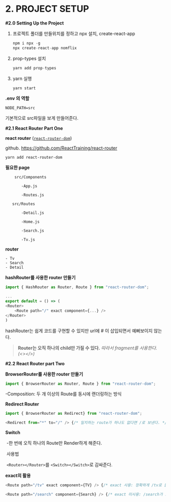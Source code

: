 # 2. PROJECT SETUP

**#2.0 Setting Up the Project**

1. 프로젝트 폴더를 만들위치를 정하고 npx 설치, create-react-app 

   ```javascript
   npm i npx -g
   npx create-react-app nomflix
   ```

2. prop-types 설치

   ```javascript
   yarn add prop-types
   ```

3. yarn 실행

   ```javascript
   yarn start
   ```

   

**.env 의 역할**

```NODE_PATH=src```

기본적으로 src파일을 보게 만들어준다.



**#2.1 React Router Part One**

**react router** ([`react-router-dom`](https://github.com/ReactTraining/react-router/blob/master/packages/react-router-dom))

github. https://github.com/ReactTraining/react-router

```javasc
yarn add react-router-dom
```



**필요한 page**

```
	src/Components

​		-App.js

​		-Routes.js

​	src/Routes

​		-Detail.js

​		-Home.js

​		-Search.js

​		-Tv.js
```



**router**

	- Tv
	- Search
	- Detail



**hashRouter를 사용한 router 만들기**

```javascript
import { HashRouter as Router, Route } from "react-router-dom";

...
export default = () => (
<Router>
    <Route path="/" exact component={...} />
</Router>
)
```

hashRouter는 쉽게 코드를 구현할 수 있지만 url에 # 이 삽입되면서 예뻐보이지 않는다.



>  **Router는 오직 하나의 child만 가질 수 있다.** _*따라서 fragment를 사용한다. (<></>)*_



**#2.2 React Router part Two**

**BrowserRouter를 사용한 router 만들기**

```javascript
import { BrowserRouter as Router, Route } from "react-router-dom";
```

-Composition: 두 개 이상의 Route를 동시에 랜더링하는 방식



**Redirect Router**

```javascript
import { BrowserRouter as Redirect} from "react-router-dom";

<Redirect from="*" to="/" /> {/* 일치하는 route가 하나도 없다면 /로 보낸다. */}
```



**Switch**

​	-한 번에 오직 하나의 Route만 Render하게 해준다.

​	사용법

​		`<Router></Router>`를 `<Switch></Switch>`로 감싸준다.



**exact의 활용**

```javascript
<Route path="/tv" exact component={TV} /> {/* exact 사용: 정확하게 /tv로 들어올 경우만 Route 동작 */}

<Route path="/search" component={Search} /> {/* exact 미사용: /search가 포함된 url의 경우 ex) /search/ex1, /search 둘 다 Search page를 호출 */}
```

